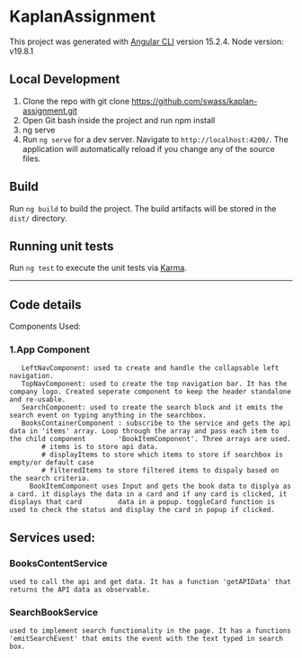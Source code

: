 # KaplanAssignment

This project was generated with [Angular CLI](https://github.com/angular/angular-cli) version 15.2.4.
Node version: v19.8.1

## Local Development
1. Clone the repo with git clone https://github.com/swass/kaplan-assignment.git
2. Open Git bash inside the project and run
    npm install
4. ng serve
5. Run `ng serve` for a dev server. Navigate to `http://localhost:4200/`. The application will automatically reload if you change any of the source files.


## Build

Run `ng build` to build the project. The build artifacts will be stored in the `dist/` directory.

## Running unit tests

Run `ng test` to execute the unit tests via [Karma](https://karma-runner.github.io).

************************************************************************************
## Code details
Components Used:
### 1.App Component
       LeftNavComponent: used to create and handle the collapsable left navigation.
       TopNavComponent: used to create the top navigation bar. It has the company logo. Created seperate component to keep the header standalone and re-usable.
       SearchComponent: used to create the search block and it emits the search event on typing anything in the searchbox.
       BooksContainerComponent : subscribe to the service and gets the api data in 'items' array. Loop through the array and pass each item to the child component        'BookItemComponent'. Three arrays are used.
            # items is to store api data.
            # displayItems to store which items to store if searchbox is empty/or default case
            # filteredItems to store filtered items to dispaly based on the search criteria.
	     BookItemComponent uses Input and gets the book data to displya as a card. it displays the data in a card and if any card is clicked, it displays that card         data in a popup. toggleCard function is used to check the status and display the card in popup if clicked.

## Services used:
  ### BooksContentService 
    used to call the api and get data. It has a function 'getAPIData' that returns the API data as observable.
  ### SearchBookService 
    used to implement search functionality in the page. It has a functions 'emitSearchEvent' that emits the event with the text typed in search box.

